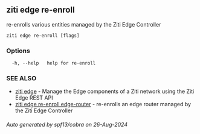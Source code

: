 ## ziti edge re-enroll

re-enrolls various entities managed by the Ziti Edge Controller

```
ziti edge re-enroll [flags]
```

### Options

```
  -h, --help   help for re-enroll
```

### SEE ALSO

* [ziti edge](../edge.md)	 - Manage the Edge components of a Ziti network using the Ziti Edge REST API
* [ziti edge re-enroll edge-router](edge-router/edge-router.md)	 - re-enrolls an edge router managed by the Ziti Edge Controller

###### Auto generated by spf13/cobra on 26-Aug-2024
